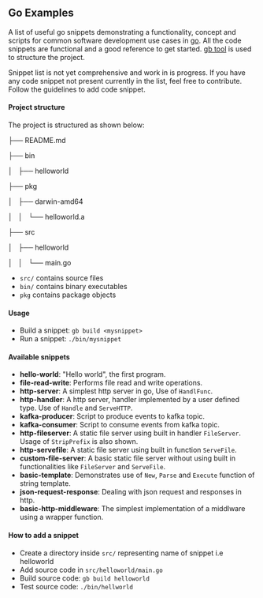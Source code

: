 ## Go Examples

A list of useful go snippets demonstrating a functionality, concept and scripts for common software development use cases in [go](https://golang.org/). All the code snippets are functional and a good reference to get started. [gb tool](https://getgb.io/) is used to structure the project.

Snippet list is not yet comprehensive and work in is progress. If you have any code snippet not present currently in the list, feel free to contribute. Follow the guidelines to add code snippet.


#### Project structure
The project is structured as shown below:

├── README.md

├── bin

│   ├── helloworld

├── pkg

│   ├── darwin-amd64

│   │   └── helloworld.a

├── src

│   ├── helloworld

│   │   └── main.go


 - `src/` contains source files
 - `bin/` contains binary executables
 - `pkg`  contains package objects


#### Usage

- Build a snippet: `gb build <mysnippet>`
- Run a snippet: `./bin/mysnippet`

#### Available snippets
- **hello-world**: "Hello world", the first program.
- **file-read-write**: Performs file read and write operations.
- **http-server**: A simplest http server in go, Use of `HandlFunc`.
- **http-handler**: A http server, handler implemented by a user defined type. Use of `Handle` and `ServeHTTP`.
- **kafka-producer**:  Script to produce events to kafka topic.
- **kafka-consumer**: Script to consume events from kafka topic.
- **http-fileserver**: A static file server using built in handler `FileServer`. Usage of `StripPrefix` is also shown.
- **http-servefile**: A static file server using built in function `ServeFile`.
- **custom-file-server**: A basic static file server without using built in functionalities like `FileServer` and `ServeFile`.
- **basic-template**: Demonstrates use of `New`, `Parse` and `Execute` function of string template.
- **json-request-response**: Dealing with json request and responses in http.
- **basic-http-middleware**: The simplest implementation of a middlware using a wrapper function.

#### How to add a snippet
- Create a directory inside `src/` representing name of snippet i.e helloworld
- Add source code in `src/helloworld/main.go`
- Build source code:  `gb build helloworld`
- Test source code: `./bin/hellworld`
